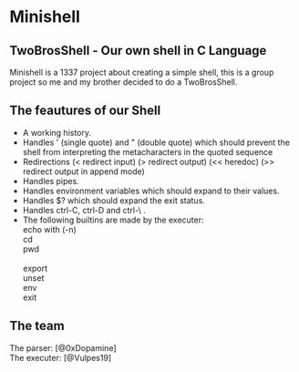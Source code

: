 # Minishell
## TwoBrosShell - Our own shell in C Language
Minishell is a 1337 project about creating a simple shell, this is a group project so me and my brother decided to do a TwoBrosShell.
## The feautures of our Shell
- A working history.
- Handles ' (single quote) and " (double quote) which should prevent the shell from interpreting the metacharacters in the quoted sequence
- Redirections (< redirect input) (> redirect output) (<< heredoc) (>> redirect output in append mode)
- Handles pipes.
- Handles environment variables which should expand to their values.
- Handles $? which should expand the exit status.
- Handles ctrl-C, ctrl-D and ctrl-\ .
- The following builtins are made by the executer:<br/>
  echo with (-n)<br/>
  cd<br/>
  pwd<br/><br/>
  export<br/>
  unset<br/>
  env<br/>
  exit<br/>
## The team
The parser: [@0xDopamine]<br/>
The executer: [@Vulpes19]
